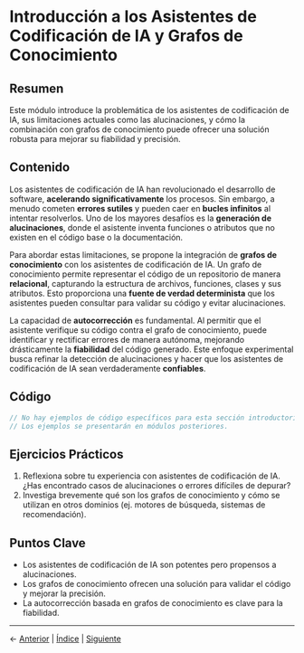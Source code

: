 # Introducción a los Asistentes de Codificación de IA y Grafos de Conocimiento

## Resumen
Este módulo introduce la problemática de los asistentes de codificación de IA, sus limitaciones actuales como las alucinaciones, y cómo la combinación con grafos de conocimiento puede ofrecer una solución robusta para mejorar su fiabilidad y precisión.

## Contenido
Los asistentes de codificación de IA han revolucionado el desarrollo de software, **acelerando significativamente** los procesos. Sin embargo, a menudo cometen **errores sutiles** y pueden caer en **bucles infinitos** al intentar resolverlos. Uno de los mayores desafíos es la **generación de alucinaciones**, donde el asistente inventa funciones o atributos que no existen en el código base o la documentación.

Para abordar estas limitaciones, se propone la integración de **grafos de conocimiento** con los asistentes de codificación de IA. Un grafo de conocimiento permite representar el código de un repositorio de manera **relacional**, capturando la estructura de archivos, funciones, clases y sus atributos. Esto proporciona una **fuente de verdad determinista** que los asistentes pueden consultar para validar su código y evitar alucinaciones.

La capacidad de **autocorrección** es fundamental. Al permitir que el asistente verifique su código contra el grafo de conocimiento, puede identificar y rectificar errores de manera autónoma, mejorando drásticamente la **fiabilidad** del código generado. Este enfoque experimental busca refinar la detección de alucinaciones y hacer que los asistentes de codificación de IA sean verdaderamente **confiables**.

## Código
```javascript
// No hay ejemplos de código específicos para esta sección introductoria.
// Los ejemplos se presentarán en módulos posteriores.
```

## Ejercicios Prácticos
1. Reflexiona sobre tu experiencia con asistentes de codificación de IA. ¿Has encontrado casos de alucinaciones o errores difíciles de depurar?
2. Investiga brevemente qué son los grafos de conocimiento y cómo se utilizan en otros dominios (ej. motores de búsqueda, sistemas de recomendación).

## Puntos Clave
- Los asistentes de codificación de IA son potentes pero propensos a alucinaciones.
- Los grafos de conocimiento ofrecen una solución para validar el código y mejorar la precisión.
- La autocorrección basada en grafos de conocimiento es clave para la fiabilidad.

---
← [Anterior](README.md) | [Índice](README.md) | [Siguiente](02-conceptos-basicos.md)


